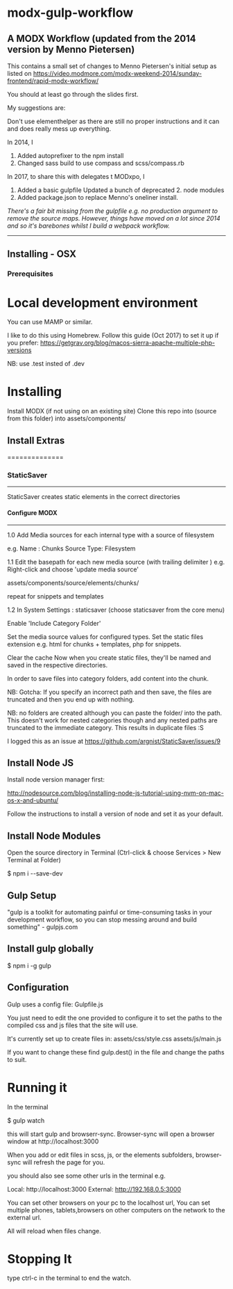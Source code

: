 # modx-gulp-workflow
## A MODX Workflow (updated from the 2014 version by Menno Pietersen)

This contains a small set of changes to Menno Pietersen's initial setup as listed on https://video.modmore.com/modx-weekend-2014/sunday-frontend/rapid-modx-workflow/

You should at least go through the slides first.

My suggestions are:

Don't use elementhelper as there are still no proper instructions and it can and does really mess up everything.


In 2014, I
1. Added autoprefixer to the npm install
2. Changed sass build to use compass and scss/compass.rb

In 2017, to share this with delegates t MODxpo, I 
1. Added a basic gulpfile
Updated a bunch of deprecated 2. node modules
3. Added package.json to replace Menno's oneliner install.

_There's a fair bit missing from the gulpfile e.g. no production argument to remove the source maps. However, things have moved on a lot since 2014 and so it's barebones whilst I build a webpack workflow._

----------------------------------------------------

## Installing - OSX

### Prerequisites

Local development environment
=============================
You can use MAMP or similar.

I like to do this using Homebrew.
Follow this guide (Oct 2017) to set it up if you prefer:
https://getgrav.org/blog/macos-sierra-apache-multiple-php-versions

NB: use .test insted of .dev

Installing
==========
Install MODX (if not using on an existing site)
Clone this repo into (source from this folder) into assets/components/

## Install Extras
==============

### StaticSaver
-------------
StaticSaver creates static elements in the correct directories

#### Configure MODX
---------

1.0 Add Media sources for each internal type with a source of filesystem

e.g. Name : Chunks
	 Source Type: Filesystem

1.1  Edit the basepath for each new media source (with trailing delimiter ) e.g.
Right-click and choose 'update media source'

assets/components/source/elements/chunks/

repeat for snippets and templates

1.2 In System Settings : staticsaver (choose staticsaver from the core menu)

Enable 'Include Category Folder'

Set the media source values for configured types.
Set the static files extension e.g. html for chunks + templates, php for snippets.

Clear the cache
Now when you create static files, they'll be named and saved in the respective directories.

In order to save files into category folders, add content into the chunk.

NB: Gotcha:
If you specify an incorrect path and then save, the files are truncated and then you end up with nothing.

NB: no folders are created although you can paste the folder/ into the path. This doesn't work for nested categories though and any nested paths are truncated to the immediate category. This results in duplicate files :S

I logged this as an issue at https://github.com/argnist/StaticSaver/issues/9


Install Node JS
---------
Install node version manager first:

http://nodesource.com/blog/installing-node-js-tutorial-using-nvm-on-mac-os-x-and-ubuntu/

Follow the instructions to install a version of node and set it as your default.

Install Node Modules
---------

Open the source directory in Terminal (Ctrl-click & choose Services > New Terminal at Folder)

$ npm i <module-name> --save-dev

Gulp Setup
---------
"gulp is a toolkit for automating painful or time-consuming tasks in your development workflow, so you can stop messing around and build something" - gulpjs.com

Install gulp globally
---------------------
$ npm i -g gulp

Configuration
-------------
Gulp uses a config file: Gulpfile.js

You just need to edit the one provided to configure it to set the paths to the compiled css and js files that the site will use.

It's currently set up to create files in:
assets/css/style.css
assets/js/main.js

If you want to change these find gulp.dest() in the file and change the paths to suit.


Running it
==========
In the terminal

$ gulp watch

this will start gulp and browserr-sync. Browser-sync will open a browser window at http://localhost:3000

When you add or edit files in scss, js, or the elements subfolders, browser-sync will refresh the page for you.

you should also see some other urls in the terminal e.g.

 Local: http://localhost:3000
 External: http://192.168.0.5:3000

You can set other browsers on your pc to the localhost url,
You can set multiple phones, tablets,browsers on other computers on the network to the external url.

All will reload when files change.


Stopping It
===========
type ctrl-c in the terminal to end the watch.

